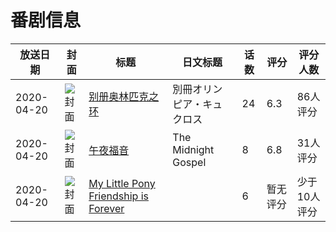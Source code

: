 # 番剧信息

|放送日期|封面|标题|日文标题|话数|评分|评分人数|
|---|---|---|---|---|---|---|
|2020-04-20|![封面](https://lain.bgm.tv/pic/cover/c/d4/22/304183_A2sOo.jpg)|[别册奥林匹克之环](https://bangumi.tv/subject/304183)|別冊オリンピア・キュクロス|24|6.3|86人评分|
|2020-04-20|![封面](https://lain.bgm.tv/pic/cover/c/e3/af/305320_p17zW.jpg)|[午夜福音](https://bangumi.tv/subject/305320)|The Midnight Gospel|8|6.8|31人评分|
|2020-04-20|![封面](https://lain.bgm.tv/pic/cover/c/90/1b/421261_lO979.jpg)|[My Little Pony Friendship is Forever](https://bangumi.tv/subject/421261)||6|暂无评分|少于10人评分|
